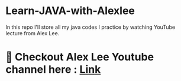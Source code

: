 # Learn-JAVA-with-Alexlee
In this repo I'll store all my java codes I practice by watching YouTube lecture from Alex Lee.


# 🌸 Checkout Alex Lee Youtube channel here : [Link](https://www.youtube.com/channel/UC_fFL5jgoCOrwAVoM_fBYwA)
